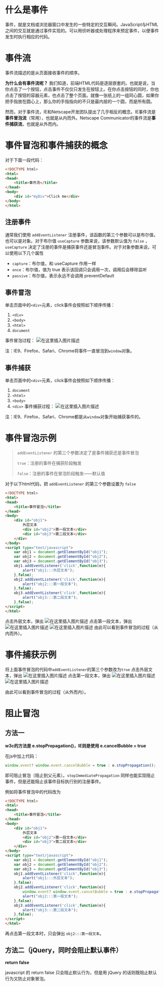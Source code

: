 # 什么是事件
事件，就是文档或浏览器窗口中发生的一些特定的交互瞬间。JavaScript与HTML之间的交互就是通过事件实现的。可以用侦听器或处理程序来预定事件，以便事件发生时执行相应的代码。
# 事件流
事件流描述的是从页面接收事件的顺序。

**为什么会有事件流呢？**
我们知道，前端HTML代码是逐层嵌套的。也就是说，当你点击了一个按钮，点击事件不仅仅只发生在按钮上。在你点击按钮的同时，你也点击了按钮的容器元素，也点击了整个页面。就像一张纸上的一组同心圆，如果你把手指放在圆心上，那么你的手指指向的不只是最内层的一个圆，而是所有圆。

然而，对于事件流，IE和Netscape开发团队提出了几乎相反的概念。IE事件流是**事件冒泡流**（常用），也就是从内而外。Netscape Communicator的事件流是**事件捕获流**，也就是从外而内。
# 事件冒泡和事件捕获的概念
对于下面一段代码：

```html
<!DOCTYPE html>
<html>
<head>
	<title>事件流</title>
</head>
<body>
	<div id="myDiv">Click me</div>
</body>
</html>
```

## 注册事件
通常我们使用 `addEventListener` 注册事件，该函数的第三个参数可以是布尔值，也可以是对象。对于布尔值 `useCapture` 参数来说，该参数默认值为 `false` ，`useCapture` 决定了注册的事件是捕获事件还是冒泡事件。对于对象参数来说，可以使用以下几个属性

- `capture`：布尔值，和 useCapture 作用一样
- `once`：布尔值，值为 true 表示该回调只会调用一次，调用后会移除监听
- `passive`：布尔值，表示永远不会调用 preventDefault

## 事件冒泡
单击页面中的`<div>`元素，click事件会按照如下顺序传播：

 1. `<div>`
 2. `<body>`
 3. `<html>`
 4. `document`

事件冒泡过程：
![在这里插入图片描述](https://img-blog.csdnimg.cn/20200131143524355.jpg?x-oss-process=image/watermark,type_ZmFuZ3poZW5naGVpdGk,shadow_10,text_aHR0cHM6Ly9ibG9nLmNzZG4ubmV0L3FxXzQyNTMyMTI4,size_16,color_FFFFFF,t_70)

注：IE9、Firefox、Safari、Chrome将事件一直冒泡到`window`对象。
## 事件捕获
单击页面中的`<div>`元素，click事件会按照如下顺序传播：

 1. `document`
 2. `<html>`
 3. `<body>`
 4. `<div>`
事件捕获过程：
![在这里插入图片描述](https://img-blog.csdnimg.cn/20200131143522816.jpg?x-oss-process=image/watermark,type_ZmFuZ3poZW5naGVpdGk,shadow_10,text_aHR0cHM6Ly9ibG9nLmNzZG4ubmV0L3FxXzQyNTMyMTI4,size_16,color_FFFFFF,t_70)

注：IE9、Firefox、Safari、Chrome都是从`window`对象开始捕获事件的。
# 事件冒泡示例
> `addEventListener` 的第三个参数决定了是事件捕获还是事件冒泡
> 
> `true`：注册的事件在捕获阶段触发
> 
> `false`：注册的事件在冒泡阶段触发——默认值

对于以下html代码，把 `addEventListener` 的第三个参数设置为 `false`

```html
<!DOCTYPE html>
<html>
<head>
	<title>事件冒泡</title>
</head>
<body>
	<div id="obj1">
		外层文本
		<div id="obj2">第一段文本</div>
		<div id="obj3">第二段文本</div>
	</div>
</body>
<script type="text/javascript">
	var obj1 = document.getElementById("obj1");
	var obj2 = document.getElementById("obj2");
	var obj3 = document.getElementById("obj3");
	obj1.addEventListener('click',function(e){
		alert("obj1:::外层文本");
	},false);
	obj2.addEventListener('click',function(e){
		alert("obj2:::第一段文本");
	},false);
	obj3.addEventListener('click',function(e){
		alert("obj3:::第二段文本");
	},false);
</script>
</html>
```
点击外层文本，弹出
![在这里插入图片描述](https://img-blog.csdnimg.cn/20200131155012482.png)
点击第一段文本，弹出
![在这里插入图片描述](https://img-blog.csdnimg.cn/20200131155030593.png)
![在这里插入图片描述](https://img-blog.csdnimg.cn/20200131155038134.png)
由此可以看到事件冒泡的过程（从内而外）。

# 事件捕获示例
将上面事件冒泡的代码中`addEventListener`的第三个参数改为`true`
点击外层文本，弹出
![在这里插入图片描述](https://img-blog.csdnimg.cn/20200131155012482.png)
点击第一段文本，弹出
![在这里插入图片描述](https://img-blog.csdnimg.cn/20200131155038134.png)
![在这里插入图片描述](https://img-blog.csdnimg.cn/20200131155030593.png)

由此可以看到事件冒泡的过程（从外而内）。
# 阻止冒泡
## 方法一
**w3c的方法是 e.stopPropagation()，IE则是使用 e.cancelBubble = true**

在js中加上代码：
```js
window.event? window.event.cancelBubble = true : e.stopPropagation();
```
即可阻止冒泡（阻止到父元素）。`stopImmediatePropagation` 同样也能实现阻止事件，但是还能阻止该事件目标执行别的注册事件。

例如将事件冒泡中的代码改为
```html
<!DOCTYPE html>
<html>
<head>
	<title>事件冒泡</title>
</head>
<body>
	<div id="obj1">
		外层文本
		<div id="obj2">第一段文本</div>
		<div id="obj3">第二段文本</div>
	</div>
</body>
<script type="text/javascript">
	var obj1 = document.getElementById("obj1");
	var obj2 = document.getElementById("obj2");
	var obj3 = document.getElementById("obj3");
	obj1.addEventListener('click',function(e){
		alert("obj1:::外层文本");
	},false);
	obj2.addEventListener('click',function(e){
		window.event? window.event.cancelBubble = true : e.stopPropagation();	// 添加的代码
		alert("obj2:::第一段文本");
	},false);
	obj3.addEventListener('click',function(e){
		alert("obj3:::第二段文本");
	},false);
</script>
</html>
```
再点击第一段文本时，只会弹出 `obj2:::第一段文本`。
## 方法二（jQuery，同时会阻止默认事件）
**return false**

javascript 的 return false 只会阻止默认行为，但是用 jQuery 的话则既阻止默认行为又防止对象冒泡。